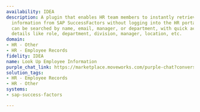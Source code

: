 ```yaml
---
availability: IDEA
description: A plugin that enables HR team members to instantly retrieve employee
  information from SAP SuccessFactors without logging into the HR portal. Employees
  can be searched by name, email, manager, or department, with quick access to important
  details like role, department, division, manager, location, etc.
domain:
- HR - Other
- HR - Employee Records
fidelity: IDEA
name: Look Up Employee Information
purple_chat_link: https://marketplace.moveworks.com/purple-chat?conversation=%7B%22messages%22%3A%5B%7B%22role%22%3A%22user%22%2C%22parts%22%3A%5B%7B%22richText%22%3A%22I+want+to+look+up+information+for+an+employee.%22%7D%5D%7D%2C%7B%22role%22%3A%22assistant%22%2C%22parts%22%3A%5B%7B%22richText%22%3A%22%3Cp+xmlns%3D%5C%22http%3A%2F%2Fwww.w3.org%2F1999%2Fxhtml%5C%22%3ETo+look+up+details+of+an+employee%2C+please+let+me+know+how+you+want+to+search+for+them.+Here+are+your+options%3A%3C%2Fp%3E%3Col+xmlns%3D%5C%22http%3A%2F%2Fwww.w3.org%2F1999%2Fxhtml%5C%22%3E%3Cli%3E%3Cstrong%3EBy+employee+name%3C%2Fstrong%3E%3C%2Fli%3E%3Cli%3E%3Cstrong%3EBy+employee+email%3C%2Fstrong%3E%3C%2Fli%3E%3Cli%3E%3Cstrong%3EBy+employees+reporting+to+a+manager%3C%2Fstrong%3E%3C%2Fli%3E%3Cli%3E%3Cstrong%3EBy+employees+in+a+department%3C%2Fstrong%3E%3C%2Fli%3E%3C%2Fol%3E%3Cp+xmlns%3D%5C%22http%3A%2F%2Fwww.w3.org%2F1999%2Fxhtml%5C%22%3E%3Cstrong%3EWhich+option+would+you+like+to+use%3F%3C%2Fstrong%3E%3C%2Fp%3E%22%7D%5D%7D%2C%7B%22role%22%3A%22user%22%2C%22parts%22%3A%5B%7B%22richText%22%3A%22Employees+reporting+to+Charles+Braun%22%7D%5D%7D%2C%7B%22role%22%3A%22assistant%22%2C%22parts%22%3A%5B%7B%22reasoningSteps%22%3A%5B%7B%22status%22%3A%22success%22%2C%22richText%22%3A%22%3Cp+xmlns%3D%5C%22http%3A%2F%2Fwww.w3.org%2F1999%2Fxhtml%5C%22%3ESearching+for+employees+in+%3Cb%3ESAP+SuccessFactors%3C%2Fb%3E+reporting+to+manager+%3Cb%3ECharles+Braun%3C%2Fb%3E.%3C%2Fp%3E%22%7D%5D%7D%2C%7B%22richText%22%3A%22%3Cp+xmlns%3D%5C%22http%3A%2F%2Fwww.w3.org%2F1999%2Fxhtml%5C%22%3EYou+requested+details+for+employees+reporting+to+manager+%3Cstrong%3ECharles+Braun%3C%2Fstrong%3E.+Here+are+the+results%3A%3C%2Fp%3E%3Cp+xmlns%3D%5C%22http%3A%2F%2Fwww.w3.org%2F1999%2Fxhtml%5C%22%3E%3Cstrong%3EEmployees+Reporting+to+Charles+Braun%3C%2Fstrong%3E%3C%2Fp%3E%3Cul+xmlns%3D%5C%22http%3A%2F%2Fwww.w3.org%2F1999%2Fxhtml%5C%22%3E%3Cli%3E%3Cstrong%3EAna+Lovelace%3C%2Fstrong%3E%3Cbr+%2F%3ETitle%3A+Integration+Administrator%3Cbr+%2F%3EDepartment%3A+Global+Human+Resources+%2850007726%29%3Cbr+%2F%3EHire+Date%3A+2022-08-15%3Cbr+%2F%3EDate+of+Birth%3A+1990-05-20%3Cbr+%2F%3EFTE%3A+1.0%3C%2Fli%3E%3Cli%3E%3Cstrong%3ECarla+Grant%3C%2Fstrong%3E%3Cbr+%2F%3ETitle%3A+HR+Generalist%3Cbr+%2F%3EDepartment%3A+Global+Human+Resources+%2850007726%29%3Cbr+%2F%3EHire+Date%3A+2021-03-10%3Cbr+%2F%3EDate+of+Birth%3A+1988-11-15%3Cbr+%2F%3EFTE%3A+1.0%3C%2Fli%3E%3C%2Ful%3E%3Cp+xmlns%3D%5C%22http%3A%2F%2Fwww.w3.org%2F1999%2Fxhtml%5C%22%3EIf+you+need+more+details+about+any+specific+employee+or+want+information+for+another+department%2C+let+me+know%21%3C%2Fp%3E%22%7D%2C%7B%22citations%22%3A%5B%7B%22connectorName%22%3A%22sap-successfactors%22%2C%22citationTitle%22%3A%22Charles+Braun%22%7D%2C%7B%22connectorName%22%3A%22sap-successfactors%22%2C%22citationTitle%22%3A%22Ana+Lovelace%22%7D%2C%7B%22connectorName%22%3A%22sap-successfactors%22%2C%22citationTitle%22%3A%22Carla+Grant%22%7D%5D%7D%5D%7D%2C%7B%22role%22%3A%22user%22%2C%22parts%22%3A%5B%7B%22richText%22%3A%22I+need+more+info+for+Ana+Lovelace%22%7D%5D%7D%2C%7B%22role%22%3A%22assistant%22%2C%22parts%22%3A%5B%7B%22richText%22%3A%22%3Cp+xmlns%3D%5C%22http%3A%2F%2Fwww.w3.org%2F1999%2Fxhtml%5C%22%3EHere+are+more+details+for+%3Cstrong%3EAna+Lovelace%3C%2Fstrong%3E%3A%3C%2Fp%3E%3Cul+xmlns%3D%5C%22http%3A%2F%2Fwww.w3.org%2F1999%2Fxhtml%5C%22%3E%3Cli%3E%3Cstrong%3EStatus%3A%3C%2Fstrong%3E+Active%3C%2Fli%3E%3Cli%3E%3Cstrong%3ELocation%3A%3C%2Fstrong%3E+Palo+Alto%2C+CA%3C%2Fli%3E%3Cli%3E%3Cstrong%3ECost+Center%3A%3C%2Fstrong%3E+CC-HR-54321%3C%2Fli%3E%3Cli%3E%3Cstrong%3EJob+Level%3A%3C%2Fstrong%3E+IC-3%3C%2Fli%3E%3Cli%3E%3Cstrong%3ECompensation%3A%3C%2Fstrong%3E+Base%3A+%24110%2C000%2C+Bonus%3A+15%25%3C%2Fli%3E%3C%2Ful%3E%22%7D%5D%7D%5D%7D
solution_tags:
- HR - Employee Records
- HR - Other
systems:
- sap-success-factors

---
```

